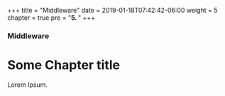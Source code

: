 +++
title = "Middleware"
date = 2019-01-18T07:42:42-06:00
weight = 5
chapter = true
pre = "<b>5. </b>"
+++

### Middleware

# Some Chapter title

Lorem Ipsum.